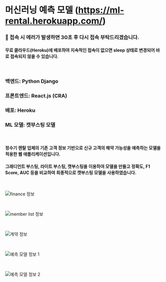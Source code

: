 # 머신러닝 예측 모델 (<https://ml-rental.herokuapp.com/>)

### 🚨 접속 시 에러가 발생하면 30초 후 다시 접속 부탁드리겠습니다.

#### 무료 클라우드(Heroku)에 배포하여 지속적인 접속이 없으면 sleep 상태로 변경되어 바로 접속되지 않을 수 있습니다.

<br/>

### 백엔드: Python Django

### 프론트엔드: React.js (CRA)

### 배포: Heroku

### ML 모델: 캣부스팅 모델

<br/>

#### 정수기 렌탈 업체의 기존 고객 정보 기반으로 신규 고객의 해약 가능성을 예측하는 모델을 적용한 웹 애플리케이션입니다.

#### 그래디언트 부스팅, 라이트 부스팅, 캣부스팅을 이용하여 모델을 만들고 정확도, F1 Score, AUC 등을 비교하여 최종적으로 캣부스팅 모델을 사용하였습니다.


<br/>

![finance 정보](https://imgur.com/AcYPWUS.jpg)


<br/>


![member list 정보](https://imgur.com/gqNbVlS.jpg)


<br/>


![계약 정보](https://imgur.com/sZmDGUv.jpg)


<br/>


![예측 모델 정보 1](https://imgur.com/o46oXZL.jpg)


<br/>


![예측 모델 정보 2](https://imgur.com/O3tY4Al.jpg)
